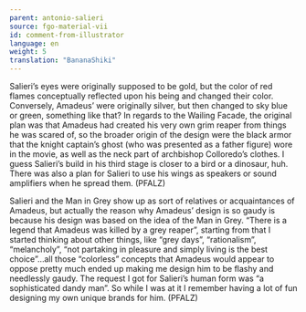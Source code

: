 ```yaml
---
parent: antonio-salieri
source: fgo-material-vii
id: comment-from-illustrator
language: en
weight: 5
translation: "BananaShiki"
---
```


Salieri’s eyes were originally supposed to be gold, but the color of red flames conceptually reflected upon his being and changed their color. Conversely, Amadeus’ were originally silver, but then changed to sky blue or green, something like that? In regards to the Wailing Facade, the original plan was that Amadeus had created his very own grim reaper from things he was scared of, so the broader origin of the design were the black armor that the knight captain’s ghost (who was presented as a father figure) wore in the movie, as well as the neck part of archbishop Colloredo’s clothes. I guess Salieri’s build in his third stage is closer to a bird or a dinosaur, huh. There was also a plan for Salieri to use his wings as speakers or sound amplifiers when he spread them. (PFALZ)

Salieri and the Man in Grey show up as sort of relatives or acquaintances of Amadeus, but actually the reason why Amadeus’ design is so gaudy is because his design was based on the idea of the Man in Grey. “There is a legend that Amadeus was killed by a grey reaper”, starting from that I started thinking about other things, like “grey days”, “rationalism”, “melancholy”, “not partaking in pleasure and simply living is the best choice”…all those “colorless” concepts that Amadeus would appear to oppose pretty much ended up making me design him to be flashy and needlessly gaudy. The request I got for Salieri’s human form was “a sophisticated dandy man”. So while I was at it I remember having a lot of fun designing my own unique brands for him. (PFALZ)
